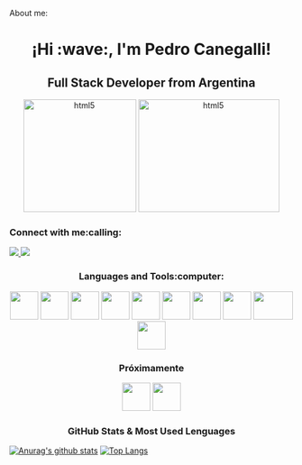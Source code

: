 About me:
<h1 align="center">¡Hi :wave:, I'm Pedro Canegalli!</h1>
<h2 align="center">Full Stack Developer from Argentina</h2>

<div display="flex" align="center">
  
<img src="https://media0.giphy.com/media/liRTgRfK9XljrH2EFt/giphy.gif?cid=790b7611c3f07bf4c5836b2f48123f85797c7bc89d29ab3a&rid=giphy.gif&ct=g" width="200" height="200" alt="html5"/>
<img src="https://64.media.tumblr.com/a6234e709febbe69aa305fdf1fdb7267/tumblr_nt8lgjFlUu1u7leb2o1_400.gifv" width="250" height="200" alt="html5"/>  
  
</div>
  
<h3 align="left">Connect with me:calling:</h3>
<div> 
  <a href="mailto:canegallipedro@gmail.com" target="_blank"><img src="https://img.shields.io/badge/Gmail-D14836?style=for-the-badge&logo=gmail&logoColor=white" target="_blank">   </a> 
  <a href ="https://www.linkedin.com/in/pedro-canegalli/" target="_blank"><img src="https://img.shields.io/badge/LinkedIn-0077B5?style=for-the-badge&logo=linkedin&logoColor=white" target="_blank"></a>
</div>

<h3 align="center">Languages and Tools:computer:</h3>

<p display="flex" align="center">
<img src="https://cdn.icon-icons.com/icons2/2107/PNG/512/file_type_node_icon_130301.png" width="50" height="50"/>
<img src="https://cdn.icon-icons.com/icons2/2107/PNG/512/file_type_vscode_icon_130084.png" height="50"/>
<img src="https://cdn-icons-png.flaticon.com/512/5968/5968292.png" width="50" height="50"/>
<img src="https://cdn-icons-png.flaticon.com/512/5968/5968267.png" width="50" height="50"/>
<img src="https://cdn.icon-icons.com/icons2/2107/PNG/512/file_type_css_icon_130661.png" width="50" height="50"/>
<img src="https://cdn.icon-icons.com/icons2/2415/PNG/512/express_original_wordmark_logo_icon_146528.png" width="50" height="50"/>
<img src="https://cdn.icon-icons.com/icons2/2107/PNG/512/file_type_git_icon_130581.png" width="50" height="50"/>
<img src="https://cdn.icon-icons.com/icons2/2415/PNG/512/mysql_original_wordmark_logo_icon_146417.png" width="50" height="50"/>
<img src="https://cdn.icon-icons.com/icons2/2699/PNG/512/mariadb_logo_icon_168996.png" width="70" height="50"/>
<img src="https://cdn.icon-icons.com/icons2/2415/PNG/512/react_original_logo_icon_146374.png" width="50" height="50"/>
</p>

<h3 align="center">Próximamente</h3>
<p display="flex" align="center">
<img src="https://img.icons8.com/color/344/python.png" widht="50" height="50"/>
<img src="https://img.icons8.com/color/344/java-coffee-cup-logo.png" widht="50" height="50"/>
</p>

<h3 align="center">GitHub Stats & Most Used Lenguages</h3>

<p display="flex" align="center">
  
[![Anurag's github stats](https://github-readme-stats.vercel.app/api?username=PedroCanegalli&show_icons=true&theme=dark&hide=prs,issues)](https://github.com/PedroCanegalli/github-readme-stats)
[![Top Langs](https://github-readme-stats.vercel.app/api/top-langs/?username=PedroCanegalli&layout=compact&theme=dark&)](https://github.com/PedroCanegalli/github-readme-stats)
  
</p>
